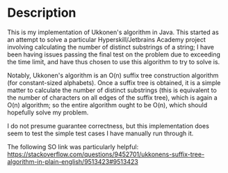 # Description

This is my implementation of Ukkonen's algorithm in Java. This started as an attempt to solve a particular Hyperskill/Jetbrains Academy project involving calculating the number of distinct substrings of a string; I have been having issues passing the final test on the problem due to exceeding the time limit, and have thus chosen to use this algorithm to try to solve is. 

Notably, Ukkonen's algorithm is an O(n) suffix tree construction algorithm (for constant-sized alphabets). Once a suffix tree is obtained, it is a simple matter to calculate the number of distinct substrings (this is equivalent to the number of characters on all edges of the suffix tree), which is again a O(n) algorithm; so the entire algorithm ought to be O(n), which should hopefully solve my problem. 

I do not presume guarantee correctness, but this implementation does seem to test the simple test cases I have manually run through it. 

The following SO link was particularly helpful: https://stackoverflow.com/questions/9452701/ukkonens-suffix-tree-algorithm-in-plain-english/9513423#9513423 